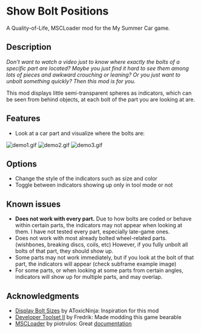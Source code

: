 # Show Bolt Positions

A Quality-of-Life, MSCLoader mod for the My Summer Car game.

## Description
_Don't want to watch a video just to know where exactly the bolts of a specific part are located?
Maybe you just find it hard to see them among lots of pieces and awkward crouching or leaning?
Or you just want to unbolt something quickly?
Then this mod is for you._

This mod displays little semi-transparent spheres as indicators, which can be seen from behind objects, at each bolt of the part you are looking at are.

## Features
- Look at a car part and visualize where the bolts are:

![demo1.gif](https://iili.io/FrYnvRe.gif)
![demo2.gif](https://iili.io/FrYxF4V.gif)
![demo3.gif](https://iili.io/FrcaUXV.gif)

## Options
- Change the style of the indicators such as size and color
- Toggle between indicators showing up only in tool mode or not

## Known issues
- **Does not work with every part.** Due to how bolts are coded or behave within certain parts, the indicators may not appear when looking at them. I have not tested every part, especially late-game ones.
- Does not work with most already bolted wheel-related parts. (wishbones, breaking discs, coils, etc) However, if you fully unbolt all bolts of that part, they should show up.
- Some parts may not work immediately, but if you look at the bolt of that part, the indicators will appear (check subframe example image)
- For some parts, or when looking at some parts from certain angles, indicators will show up for multiple parts, and may overlap.

## Acknowledgments
- [Display Bolt Sizes](https://github.com/AToxicNinja/MSC-DisplayBoltSizes)﻿ by AToxicNinja: Inspiration for this mod
- [Developer Toolset II](https://www.nexusmods.com/mysummercar/mods/345)﻿ by Fredrik: Made modding this game bearable
- [MSCLoader](https://www.nexusmods.com/mysummercar/mods/147) by piotrulos﻿: Great [documentation﻿](https://github.com/piotrulos/MSCModLoader/wiki)
